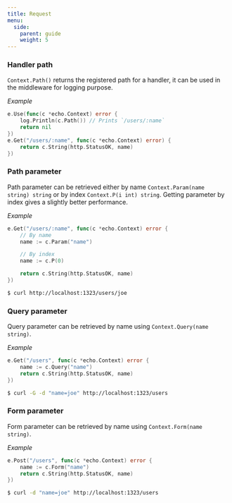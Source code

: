 ```yaml
---
title: Request
menu:
  side:
    parent: guide
    weight: 5
---
```


### Handler path

`Context.Path()` returns the registered path for a handler, it can be used in the middleware for logging purpose.

*Example*

```go
e.Use(func(c *echo.Context) error {
    log.Println(c.Path()) // Prints `/users/:name`
    return nil
})
e.Get("/users/:name", func(c *echo.Context) error) {
    return c.String(http.StatusOK, name)
})
```

### Path parameter

Path parameter can be retrieved either by name `Context.Param(name string) string`
or by index `Context.P(i int) string`. Getting parameter by index gives a slightly
better performance.

*Example*

```go
e.Get("/users/:name", func(c *echo.Context) error {
	// By name
	name := c.Param("name")

	// By index
	name := c.P(0)

	return c.String(http.StatusOK, name)
})
```

```sh
$ curl http://localhost:1323/users/joe
```

### Query parameter

Query parameter can be retrieved by name using `Context.Query(name string)`.

*Example*

```go
e.Get("/users", func(c *echo.Context) error {
	name := c.Query("name")
	return c.String(http.StatusOK, name)
})
```

```sh
$ curl -G -d "name=joe" http://localhost:1323/users
```

### Form parameter

Form parameter can be retrieved by name using `Context.Form(name string)`.

*Example*

```go
e.Post("/users", func(c *echo.Context) error {
	name := c.Form("name")
	return c.String(http.StatusOK, name)
})
```

```sh
$ curl -d "name=joe" http://localhost:1323/users
```
